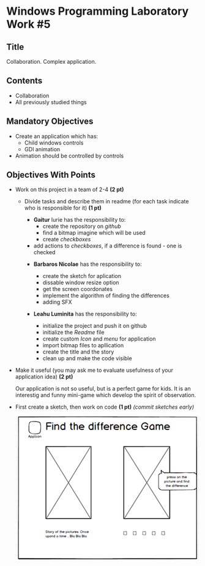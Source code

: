 # Windows Programming Laboratory Work #5

## Title
Collaboration. Complex application.

## Contents
* Collaboration
* All previously studied things

## Mandatory Objectives
* Create an application which has:
  * Child windows controls
  * GDI animation
* Animation should be controlled by controls

## Objectives With Points
* Work on this project in a team of 2-4 **(2 pt)**
  * Divide tasks and describe them in readme (for each task indicate who is responsible for it) **(1 pt)**

	   * **Gaitur** Iurie has the responsibility to:  
		  - create the repository on _github_
		  - find a bitmap imagine which will be used 
		  - create _checkboxes_
      - add actions to _checkboxes_, if a difference is found - one is checked 

  	* **Barbaros Nicolae** has the responsibility to:
  		- create the sketch for aplication
      - dissable window resize option
      - get the screen coordonates
      - implement the algorithm of finding the differences
      - adding SFX


    * **Leahu Luminita** has the responsibility to:
    	- initialize the project and push it on github
    	- initialize the _Readme_ file 		
    	- create custom _Icon_ and _menu_ for application
      - import bitmap files to apllication
      - create the title and the story
      - clean up and make the code visible

* Make it useful (you may ask me to evaluate usefulness of your application idea) **(2 pt)**
  
  Our application is not so useful, but is a perfect game for kids. It is an interestig and funny mini-game which develop the spirit of observation. 

* First create a sketch, then work on code **(1 pt)** _(commit sketches early)_

	![screen](https://raw.githubusercontent.com/IuraGaitur/FindDifference/master/Images/Screenshot_2.png)


